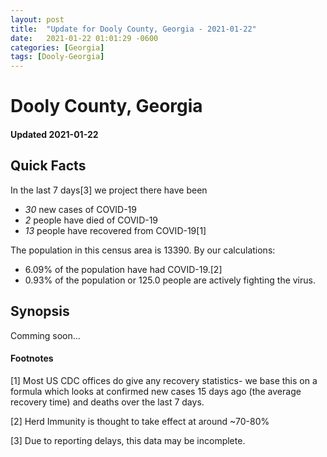 ```yaml
---
layout: post
title:  "Update for Dooly County, Georgia - 2021-01-22"
date:   2021-01-22 01:01:29 -0600
categories: [Georgia]
tags: [Dooly-Georgia]
---
```


# Dooly County, Georgia
#### Updated 2021-01-22

## Quick Facts

In the last 7 days[3] we project there have been
- *30* new cases of COVID-19
- *2* people have died of COVID-19
- *13* people have recovered from COVID-19[1]

The population in this census area is 13390. By our calculations:
- 6.09% of the population have had COVID-19.[2]
- 0.93% of the population or 125.0 people are actively fighting the virus.

## Synopsis

Comming soon...


#### Footnotes

[1] Most US CDC offices do give any recovery statistics- we base this on a formula which looks at confirmed new cases
15 days ago (the average recovery time) and deaths over the last 7 days.

[2] Herd Immunity is thought to take effect at around ~70-80%

[3] Due to reporting delays, this data may be incomplete.
 
    